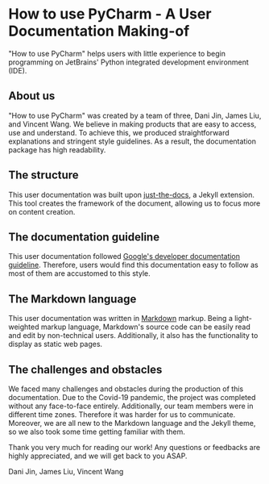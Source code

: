 # How to use PyCharm - A User Documentation Making-of

"How to use PyCharm" helps users with little experience to begin programming on JetBrains' Python integrated development environment (IDE).

## About us

"How to use PyCharm" was created by a team of three, Dani Jin, James Liu, and Vincent Wang. We believe in making products that are easy to access, use and understand. To achieve this, we produced straightforward explanations and stringent style guidelines. As a result, the documentation package has high readability.

## The structure

This user documentation was built upon [just-the-docs](https://github.com/pmarsceill/just-the-docs), a Jekyll extension. This tool creates the framework of the document, allowing us to focus more on content creation.

## The documentation guideline

This user documentation followed [Google's developer documentation guideline](https://developers.google.com/style). Therefore, users would find this documentation easy to follow as most of them are accustomed to this style.

## The Markdown language

This user documentation was written in [Markdown](https://www.markdownguide.org/) markup. Being a light-weighted markup language, Markdown's source code can be easily read and edit by non-technical users. Additionally, it also has the functionality to display as static web pages.

## The challenges and obstacles

We faced many challenges and obstacles during the production of this documentation. Due to the Covid-19 pandemic, the project was completed without any face-to-face entirely. Additionally, our team members were in different time zones. Therefore it was harder for us to communicate. Moreover, we are all new to the Markdown language and the Jekyll theme, so we also took some time getting familiar with them.

Thank you very much for reading our work! Any questions or feedbacks are highly appreciated, and we will get back to you ASAP.

Dani Jin, James Liu, Vincent Wang
